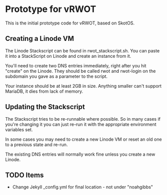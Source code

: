 # Prototype for vRWOT

This is the initial prototype code for vRWOT, based on SkotOS.

## Creating a Linode VM

The Linode Stackscript can be found in rwot_stackscript.sh. You can paste it into a StackScript on Linode and create an instance from it.

You'll need to create two DNS entries immediately, right after you hit "create" on the Linode. They should be called rwot and rwot-login on the subdomain you gave as a parameter to the script.

Your instance should be at least 2GB in size. Anything smaller can't support MariaDB, it dies from lack of memory.

## Updating the Stackscript

The Stackscript tries to be re-runnable where possible. So in many cases if you're changing it you can just re-run it with the appropriate environment variables set.

In some cases you may need to create a new Linode VM or reset an old one to a previous state and re-run.

The existing DNS entries will normally work fine unless you create a new Linode.

## TODO Items

* Change Jekyll \_config.yml for final location - not under "noahgibbs"
